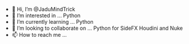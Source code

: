 - 👋 Hi, I’m @JaduMindTrick
- 👀 I’m interested in ... Python
- 🌱 I’m currently learning ... Python
- 💞️ I’m looking to collaborate on ... Python for SideFX Houdini and Nuke
- 📫 How to reach me ...

<!---
JaduMindTrick/JaduMindTrick is a ✨ special ✨ repository because its `README.md` (this file) appears on your GitHub profile.
You can click the Preview link to take a look at your changes.
--->
